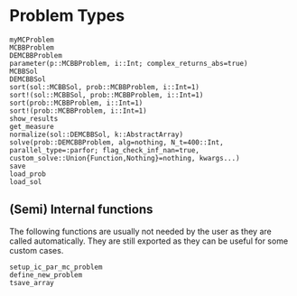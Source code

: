 # Problem Types

```@docs
myMCProblem
MCBBProblem
DEMCBBProblem
parameter(p::MCBBProblem, i::Int; complex_returns_abs=true)
MCBBSol
DEMCBBSol
sort(sol::MCBBSol, prob::MCBBProblem, i::Int=1)
sort!(sol::MCBBSol, prob::MCBBProblem, i::Int=1)
sort(prob::MCBBProblem, i::Int=1)
sort!(prob::MCBBProblem, i::Int=1)
show_results
get_measure
normalize(sol::DEMCBBSol, k::AbstractArray)
solve(prob::DEMCBBProblem, alg=nothing, N_t=400::Int, parallel_type=:parfor; flag_check_inf_nan=true, custom_solve::Union{Function,Nothing}=nothing, kwargs...)
save
load_prob
load_sol
```

## (Semi) Internal functions

The following functions are usually not needed by the user as they are called automatically. They are still exported as they can be useful for some custom cases.

```@docs
setup_ic_par_mc_problem
define_new_problem
tsave_array
```
